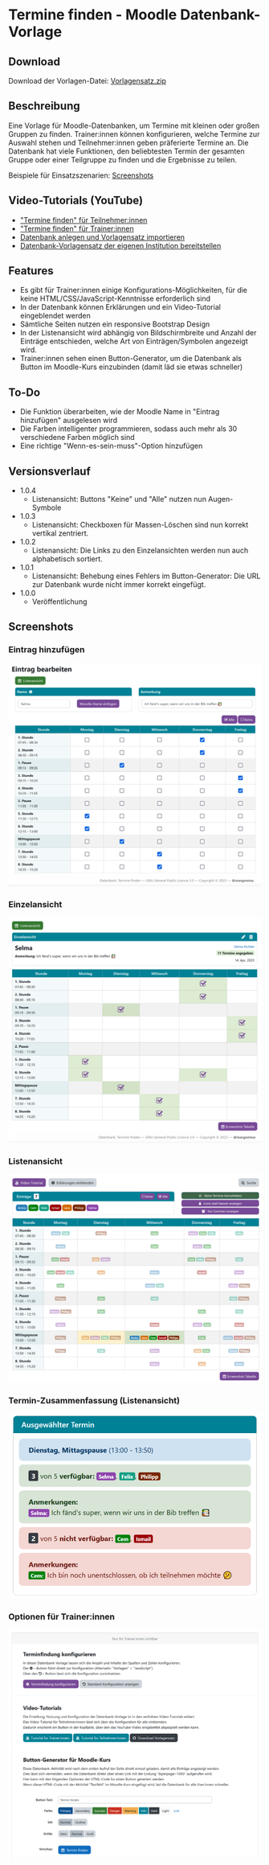 # Termine finden - Moodle Datenbank-Vorlage

## Download

Download der Vorlagen-Datei: [Vorlagensatz.zip](https://github.com/margomius/moodle-datenbanken-vorlagen/raw/main/Termine-finden/Vorlagensatz.zip)

## Beschreibung

Eine Vorlage für Moodle-Datenbanken, um Termine mit kleinen oder großen Gruppen zu finden.
Trainer:innen können konfigurieren, welche Termine zur Auswahl stehen und Teilnehmer:innen geben präferierte Termine an.
Die Datenbank hat viele Funktionen, den beliebtesten Termin der gesamten Gruppe oder einer Teilgruppe zu finden und die Ergebnisse zu teilen.

Beispiele für Einsatzszenarien: [Screenshots](https://github.com/margomius/moodle-datenbanken-vorlagen/tree/main/Termine-finden/Beispiele)

## Video-Tutorials (YouTube)

* ["Termine finden" für Teilnehmer:innen](https://youtu.be/XIC7E34uL8s)
* ["Termine finden" für Trainer:innen](https://youtu.be/yI1ob7h-KJ8)
* [Datenbank anlegen und Vorlagensatz importieren](https://youtu.be/VE2DsP4JiKQ)
* [Datenbank-Vorlagensatz der eigenen Institution bereitstellen](https://youtu.be/E93p_CxusOw)

## Features

* Es gibt für Trainer:innen einige Konfigurations-Möglichkeiten, für die keine HTML/CSS/JavaScript-Kenntnisse erforderlich sind
* In der Datenbank können Erklärungen und ein Video-Tutorial eingeblendet werden
* Sämtliche Seiten nutzen ein responsive Bootstrap Design
* In der Listenansicht wird abhängig von Bildschirmbreite und Anzahl der Einträge entschieden, welche Art von Einträgen/Symbolen angezeigt wird.
* Trainer:innen sehen einen Button-Generator, um die Datenbank als Button im Moodle-Kurs einzubinden (damit läd sie etwas schneller)

## To-Do

* Die Funktion überarbeiten, wie der Moodle Name in "Eintrag hinzufügen" ausgelesen wird
* Die Farben intelligenter programmieren, sodass auch mehr als 30 verschiedene Farben möglich sind
* Eine richtige "Wenn-es-sein-muss"-Option hinzufügen

## Versionsverlauf

* 1.0.4
    * Listenansicht: Buttons "Keine" und "Alle" nutzen nun Augen-Symbole
* 1.0.3
    * Listenansicht: Checkboxen für Massen-Löschen sind nun korrekt vertikal zentriert.
* 1.0.2
    * Listenansicht: Die Links zu den Einzelansichten werden nun auch alphabetisch sortiert.
* 1.0.1
    * Listenansicht: Behebung eines Fehlers im Button-Generator: Die URL zur Datenbank wurde nicht immer korrekt eingefügt.
* 1.0.0
    * Veröffentlichung

## Screenshots

### Eintrag hinzufügen
![image](https://github.com/margomius/moodle-datenbanken-vorlagen/blob/main/Termine-finden/Screenshot/01_Neuer_Eintrag.PNG?raw=true)

### Einzelansicht
![image](https://github.com/margomius/moodle-datenbanken-vorlagen/blob/main/Termine-finden/Screenshot/02_Einzelansicht.PNG?raw=true)

### Listenansicht
![image](https://github.com/margomius/moodle-datenbanken-vorlagen/blob/main/Termine-finden/Screenshot/03_Listenansicht.PNG?raw=true)

### Termin-Zusammenfassung (Listenansicht)
![image](https://github.com/margomius/moodle-datenbanken-vorlagen/blob/main/Termine-finden/Screenshot/04_Zusammenfassung.PNG?raw=true)

### Optionen für Trainer:innen
![image](https://github.com/margomius/moodle-datenbanken-vorlagen/blob/main/Termine-finden/Screenshot/05_Fuer_Trainer_innen.PNG?raw=true)